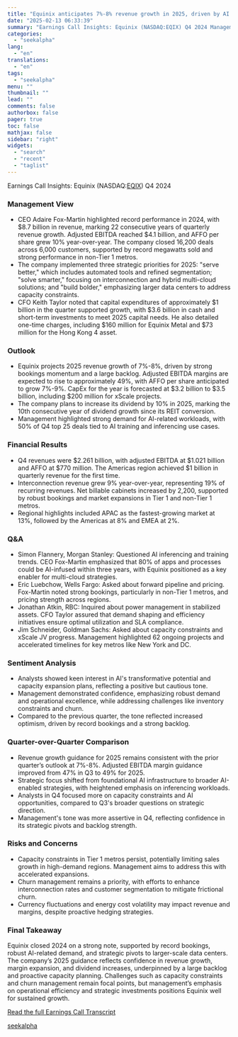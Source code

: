 ```yaml
---
title: "Equinix anticipates 7%-8% revenue growth in 2025, driven by AI demand and capacity expansion"
date: "2025-02-13 06:33:39"
summary: "Earnings Call Insights: Equinix (NASDAQ:EQIX) Q4 2024 Management View CEO Adaire Fox-Martin highlighted record performance in 2024, with $8.7 billion in revenue, marking 22 consecutive years of quarterly revenue growth. Adjusted EBITDA reached $4.1 billion, and AFFO per share grew 10% year-over-year. The company closed 16,200 deals across 6,000 customers,..."
categories:
  - "seekalpha"
lang:
  - "en"
translations:
  - "en"
tags:
  - "seekalpha"
menu: ""
thumbnail: ""
lead: ""
comments: false
authorbox: false
pager: true
toc: false
mathjax: false
sidebar: "right"
widgets:
  - "search"
  - "recent"
  - "taglist"
---
```


Earnings Call Insights: Equinix (NASDAQ:[EQIX](https://seekingalpha.com/symbol/EQIX "Equinix, Inc.")) Q4 2024

### Management View

* CEO Adaire Fox-Martin highlighted record performance in 2024, with $8.7 billion in revenue, marking 22 consecutive years of quarterly revenue growth. Adjusted EBITDA reached $4.1 billion, and AFFO per share grew 10% year-over-year. The company closed 16,200 deals across 6,000 customers, supported by record megawatts sold and strong performance in non-Tier 1 metros.
* The company implemented three strategic priorities for 2025: "serve better," which includes automated tools and refined segmentation; "solve smarter," focusing on interconnection and hybrid multi-cloud solutions; and "build bolder," emphasizing larger data centers to address capacity constraints.
* CFO Keith Taylor noted that capital expenditures of approximately $1 billion in the quarter supported growth, with $3.6 billion in cash and short-term investments to meet 2025 capital needs. He also detailed one-time charges, including $160 million for Equinix Metal and $73 million for the Hong Kong 4 asset.

### Outlook

* Equinix projects 2025 revenue growth of 7%-8%, driven by strong bookings momentum and a large backlog. Adjusted EBITDA margins are expected to rise to approximately 49%, with AFFO per share anticipated to grow 7%-9%. CapEx for the year is forecasted at $3.2 billion to $3.5 billion, including $200 million for xScale projects.
* The company plans to increase its dividend by 10% in 2025, marking the 10th consecutive year of dividend growth since its REIT conversion.
* Management highlighted strong demand for AI-related workloads, with 50% of Q4 top 25 deals tied to AI training and inferencing use cases.

### Financial Results

* Q4 revenues were $2.261 billion, with adjusted EBITDA at $1.021 billion and AFFO at $770 million. The Americas region achieved $1 billion in quarterly revenue for the first time.
* Interconnection revenue grew 9% year-over-year, representing 19% of recurring revenues. Net billable cabinets increased by 2,200, supported by robust bookings and market expansions in Tier 1 and non-Tier 1 metros.
* Regional highlights included APAC as the fastest-growing market at 13%, followed by the Americas at 8% and EMEA at 2%.

### Q&A

* Simon Flannery, Morgan Stanley: Questioned AI inferencing and training trends. CEO Fox-Martin emphasized that 80% of apps and processes could be AI-infused within three years, with Equinix positioned as a key enabler for multi-cloud strategies.
* Eric Luebchow, Wells Fargo: Asked about forward pipeline and pricing. Fox-Martin noted strong bookings, particularly in non-Tier 1 metros, and pricing strength across regions.
* Jonathan Atkin, RBC: Inquired about power management in stabilized assets. CFO Taylor assured that demand shaping and efficiency initiatives ensure optimal utilization and SLA compliance.
* Jim Schneider, Goldman Sachs: Asked about capacity constraints and xScale JV progress. Management highlighted 62 ongoing projects and accelerated timelines for key metros like New York and DC.

### Sentiment Analysis

* Analysts showed keen interest in AI's transformative potential and capacity expansion plans, reflecting a positive but cautious tone.
* Management demonstrated confidence, emphasizing robust demand and operational excellence, while addressing challenges like inventory constraints and churn.
* Compared to the previous quarter, the tone reflected increased optimism, driven by record bookings and a strong backlog.

### Quarter-over-Quarter Comparison

* Revenue growth guidance for 2025 remains consistent with the prior quarter’s outlook at 7%-8%. Adjusted EBITDA margin guidance improved from 47% in Q3 to 49% for 2025.
* Strategic focus shifted from foundational AI infrastructure to broader AI-enabled strategies, with heightened emphasis on inferencing workloads.
* Analysts in Q4 focused more on capacity constraints and AI opportunities, compared to Q3's broader questions on strategic direction.
* Management's tone was more assertive in Q4, reflecting confidence in its strategic pivots and backlog strength.

### Risks and Concerns

* Capacity constraints in Tier 1 metros persist, potentially limiting sales growth in high-demand regions. Management aims to address this with accelerated expansions.
* Churn management remains a priority, with efforts to enhance interconnection rates and customer segmentation to mitigate frictional churn.
* Currency fluctuations and energy cost volatility may impact revenue and margins, despite proactive hedging strategies.

### Final Takeaway

Equinix closed 2024 on a strong note, supported by record bookings, robust AI-related demand, and strategic pivots to larger-scale data centers. The company’s 2025 guidance reflects confidence in revenue growth, margin expansion, and dividend increases, underpinned by a large backlog and proactive capacity planning. Challenges such as capacity constraints and churn management remain focal points, but management’s emphasis on operational efficiency and strategic investments positions Equinix well for sustained growth.

[Read the full Earnings Call Transcript](https://seekingalpha.com/symbol/EQIX/earnings/transcripts)

[seekalpha](https://seekingalpha.com/news/4407410-equinix-anticipates-7-percentminus-8-percent-revenue-growth-in-2025-driven-by-ai-demand-and)
